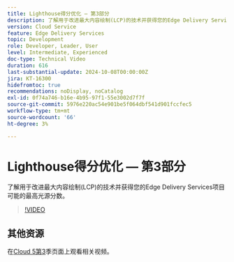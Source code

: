 ```yaml
---
title: Lighthouse得分优化 — 第3部分
description: 了解用于改进最大内容绘制(LCP)的技术并获得您的Edge Delivery Services项目可能的最高光源分数。
version: Cloud Service
feature: Edge Delivery Services
topic: Development
role: Developer, Leader, User
level: Intermediate, Experienced
doc-type: Technical Video
duration: 616
last-substantial-update: 2024-10-08T00:00:00Z
jira: KT-16300
hidefromtoc: true
recommendations: noDisplay, noCatalog
exl-id: 0f74a746-b16e-4b95-97f1-55e3002d7f7f
source-git-commit: 5976e220ac54e901be5f064dbf541d901fccfec5
workflow-type: tm+mt
source-wordcount: '66'
ht-degree: 3%

---
```


# Lighthouse得分优化 — 第3部分

了解用于改进最大内容绘制(LCP)的技术并获得您的Edge Delivery Services项目可能的最高光源分数。

>[!VIDEO](https://video.tv.adobe.com/v/3435001/?learn=on)

## 其他资源

在[Cloud 5第3](../cloud5-season-3.md)季页面上观看相关视频。
